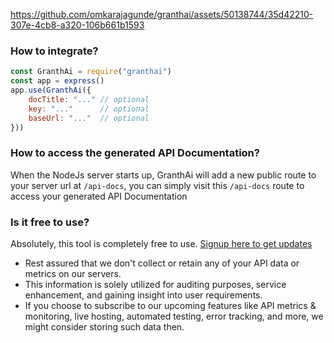 https://github.com/omkarajagunde/granthai/assets/50138744/35d42210-307e-4cb8-a320-106b661b1593
### How to integrate?
```js
const GranthAi = require("granthai")
const app = express()
app.use(GranthAi({ 
    docTitle: "..." // optional
    key: "..."      // optional
    baseUrl: "..."  // optional
}))
```

### How to access the generated API Documentation?
When the NodeJs server starts up, GranthAi will add a new public route to your server url at `/api-docs`, you can simply visit this `/api-docs` route to access your generated API Documentation


### Is it free to use? 

Absolutely, this tool is completely free to use.
[Signup here to get updates](https://granthai.com/)

- Rest assured that we don't collect or retain any of your API data or metrics on our servers. 
- This information is solely utilized for auditing purposes, service enhancement, and gaining insight into user requirements. 
- If you choose to subscribe to our upcoming features like API metrics & monitoring, live hosting, automated testing, error tracking, and more, we might consider storing such data then.


